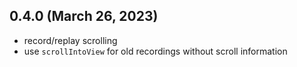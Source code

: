 ## 0.4.0 (March 26, 2023)

- record/replay scrolling
- use `scrollIntoView` for old recordings without scroll information
